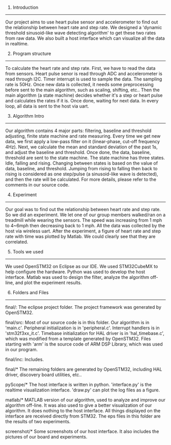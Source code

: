 1. Introduction
--------------------------------------------
Our project aims to use heart pulse sensor and accelerometer to find out the relationship between heart rate and step rate. We designed a 'dynamic threshold sinusoid-like wave detecting algorithm' to get these two rates from raw data. We also built a host interface which can visualize all the data in realtime. 


2. Program structure
--------------------------------------------
To calculate the heart rate and step rate. First, we have to read the data from sensors. Heart pulse senor is read through ADC and accelerometer is read through I2C. Timer interrupt is used to sample the data. The sampling rate is 50Hz. Once new data is collected, it needs some preprocessing before sent to the main algorithm, such as scaling, shifting, etc.. Then the main algorithm (a state machine) decides whether it's a step or heart pulse and calculates the rates if it is. Once done, waiting for next data. In every loop, all data is sent to the host via uart. 


3. Algorithm Intro
--------------------------------------------
Our algorithm contains 4 major parts: filtering, baseline and threshold adjusting, finite state machine and rate measuring.
Every time we get new data, we first apply a low-pass filter on it (linear-phase, cut-off frequency 4Hz). Next, we calculate the mean and standard deviation of the past 1s, and adjust the baseline and threshold. Once done, the data, baseline, threshold are sent to the state machine. The state machine has three states. Idle, falling and rising. Changing between states is based on the value of data, baseline, and threshold. Jumping from rising to falling then back to rising is considered as one step/pulse (a sinusoid-like wave is detected), and then the rate will be calculated. For more details, please refer to the comments in our source code. 


4. Experiment
--------------------------------------------
Our goal was to find out the relationship between heart rate and step rate. So we did an experiment. We let one of our group members walked/ran on a treadmill while wearing the sensors. The speed was increasing from 1 mph to 4~6mph then decreasing back to 1 mph. All the data was collected by the host via wireless uart. After the experiment, a figure of heart rate and step rate with time was plotted by Matlab. We could clearly see that they are correlated.


5. Tools we used 
--------------------------------------------
We used OpenSTM32 on Eclipse as our IDE. We used STM32CubeMX to help configure the hardware. Python was used to develop the host interface. Matlab was used to design the filter, analyze the algorithm off-line, and plot the experiment results.


6. Folders and Files
--------------------------------------------
final/:
The eclipse project folder. The project framework was generated by OpenSTM32.

final/src:
Most of our source code is in this folder. Our algorithm is in 'main.c'. Peripheral initialization is in 'peripheral.c'. Interrupt handlers is in 'stm32f3xx_it.c'. Timebase initialization for HAL driver is in 'hal_timebase.c', which was modified from a template generated by OpenSTM32. Files starting with 'arm' is the source code of ARM DSP Library, which was used in our program. 

final/inc:
Includes.

final/*
The remaining folders are generated by OpenSTM32, including HAL driver, discovery board utilities, etc..

pyScope/*
The host interface is written in python. 'interface.py' is the realtime visualization interface. 'draw.py' can plot the log files as a figure.

matlab/*
MATLAB version of our algorithm, used to analyze and improve our algorithm off-line. It was also used to give a better visualization of our algorithm. It does nothing to the host interface. All things displayed on the interface are received directly from STM32. The eps files in this folder are the results of two experiments.

screenshot/*
Some screenshots of our host interface. It also includes the pictures of our board and experiments.